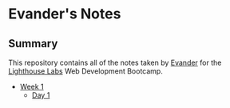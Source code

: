 # Evander's Notes

## Summary 

This repository contains all of the notes taken by [Evander](https://github.com/Kofi21) for the [Lighthouse Labs](https://www.lighthouselabs.ca/) Web Development Bootcamp.

* [Week 1](/Week_1)
  * [Day 1](Week_1/Day_1)